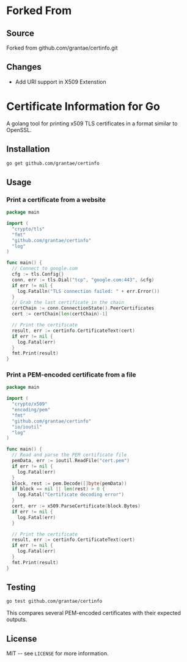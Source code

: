 # Forked From

## Source

Forked from github.com/grantae/certinfo.git

## Changes

- Add URI support in X509 Extenstion

# Certificate Information for Go

A golang tool for printing x509 TLS certificates in a format similar to OpenSSL.

## Installation

``` bash
go get github.com/grantae/certinfo
```

## Usage

### Print a certificate from a website

``` go
package main

import (
  "crypto/tls"
  "fmt"
  "github.com/grantae/certinfo"
  "log"
)

func main() {
  // Connect to google.com
  cfg := tls.Config{}
  conn, err := tls.Dial("tcp", "google.com:443", &cfg)
  if err != nil {
    log.Fatalln("TLS connection failed: " + err.Error())
  }
  // Grab the last certificate in the chain
  certChain := conn.ConnectionState().PeerCertificates
  cert := certChain[len(certChain)-1]

  // Print the certificate
  result, err := certinfo.CertificateText(cert)
  if err != nil {
    log.Fatal(err)
  }
  fmt.Print(result)
}
```

### Print a PEM-encoded certificate from a file

``` go
package main

import (
  "crypto/x509"
  "encoding/pem"
  "fmt"
  "github.com/grantae/certinfo"
  "io/ioutil"
  "log"
)

func main() {
  // Read and parse the PEM certificate file
  pemData, err := ioutil.ReadFile("cert.pem")
  if err != nil {
    log.Fatal(err)
  }
  block, rest := pem.Decode([]byte(pemData))
  if block == nil || len(rest) > 0 {
    log.Fatal("Certificate decoding error")
  }
  cert, err := x509.ParseCertificate(block.Bytes)
  if err != nil {
    log.Fatal(err)
  }

  // Print the certificate
  result, err := certinfo.CertificateText(cert)
  if err != nil {
    log.Fatal(err)
  }
  fmt.Print(result)
}
```

## Testing

``` bash
go test github.com/grantae/certinfo
```

This compares several PEM-encoded certificates with their expected outputs.

## License

MIT -- see `LICENSE` for more information.

